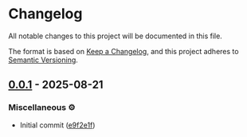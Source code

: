 # Changelog

All notable changes to this project will be documented in this file.

The format is based on [Keep a Changelog](https://keepachangelog.com/en/1.1.0/),
and this project adheres to [Semantic Versioning](https://semver.org/spec/v2.0.0.html).

## [0.0.1](https://github.com/strut-rs/strut/releases/tag/strut-tracing-0.0.1) - 2025-08-21

### Miscellaneous ⚙️

- Initial commit ([e9f2e1f])

[e9f2e1f]: https://github.com/strut-rs/strut/commit/e9f2e1fdf6bbd17de9d5a3c47c0b9e0224549e4b
